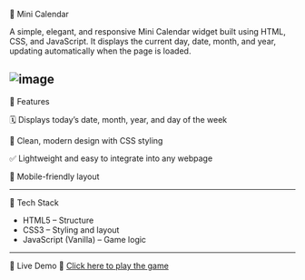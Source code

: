 📆 Mini Calendar

A simple, elegant, and responsive Mini Calendar widget built using HTML, CSS, and JavaScript. It displays the current day, date, month, and year, updating automatically when the page is loaded.

![image](https://github.com/user-attachments/assets/15617d37-ee5f-476c-9c06-b030b0c7196e)
---

🚀 Features

🗓️ Displays today’s date, month, year, and day of the week

🎨 Clean, modern design with CSS styling

✅ Lightweight and easy to integrate into any webpage

📱 Mobile-friendly layout

---

🔧 Tech Stack

- HTML5 – Structure
- CSS3 – Styling and layout
- JavaScript (Vanilla) – Game logic

---

🚀 Live Demo
🔗 [Click here to play the game](https://bhawana1107.github.io/mini-calendar)  
